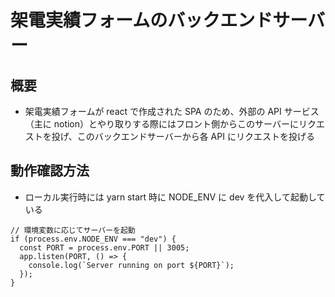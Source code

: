 # 架電実績フォームのバックエンドサーバー

## 概要

- 架電実績フォームが react で作成された SPA のため、外部の API サービス（主に notion）とやり取りする際にはフロント側からこのサーバーにリクエストを投げ、このバックエンドサーバーから各 API にリクエストを投げる

## 動作確認方法

- ローカル実行時には yarn start 時に NODE_ENV に dev を代入して起動している

```
// 環境変数に応じてサーバーを起動
if (process.env.NODE_ENV === "dev") {
  const PORT = process.env.PORT || 3005;
  app.listen(PORT, () => {
    console.log(`Server running on port ${PORT}`);
  });
}
```
